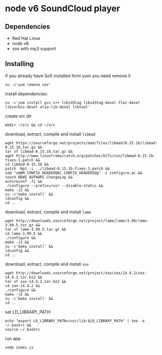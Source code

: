 # node v6 SoundCloud player

## Dependencies
- Red Hat Linux
- node v6
- sox with mp3 support

## Installing

if you already have SoX installed form yum you need remove it

```
su -c'yum remove sox'
```

install dependencies:
```
su -c'yum install gcc-c++ libid3tag libid3tag-devel flac-devel libvorbis-devel alsa-lib-devel libtool'
```

create src dir
```
mkdir ~/src && cd ~/src
```

download, extract, compile and install `libmad`

```
wget https://sourceforge.net/projects/mad/files/libmad/0.15.1b/libmad-0.15.1b.tar.gz &&
tar xf libmad-0.15.1b.tar.gz &&
wget http://www.linuxfromscratch.org/patches/blfs/svn/libmad-0.15.1b-fixes-1.patch &&
cd libmad-0.15.1b &&
patch -Np1 -i ../libmad-0.15.1b-fixes-1.patch &&
sed "s@AM_CONFIG_HEADER@AC_CONFIG_HEADERS@g" -i configure.ac &&
touch NEWS AUTHORS ChangeLog &&
autoreconf -fi &&
./configure --prefix=/usr --disable-static &&
make -j2 &&
su -c'make install' &&
ldconfig &&
cd ..
```

download, extract, compile and install `lame`

```
wget http://downloads.sourceforge.net/project/lame/lame/3.99/lame-3.99.5.tar.gz &&
tar xf lame-3.99.5.tar.gz &&
cd lame-3.99.5 &&
./configure &&
make -j2 &&
su -c'make install' &&
ldconfig &&
cd ..
```

download, extract, compile and install `sox`

```
wget http://downloads.sourceforge.net/project/sox/sox/14.4.2/sox-14.4.2.tar.bz2 &&
tar xf sox-14.4.2.tar.bz2 &&
cd sox-14.4.2 &&
./configure &&
make -j2 &&
su -c'make install' &&
cd ..
```

set LD_LIBRARY_PATH

```
echo "export LD_LIBRARY_PATH=/usr/lib:$LD_LIBRARY_PATH" | tee -a ~/.bashrc &&
source ~/.bashrc
```

run app

```
node index.js
```
